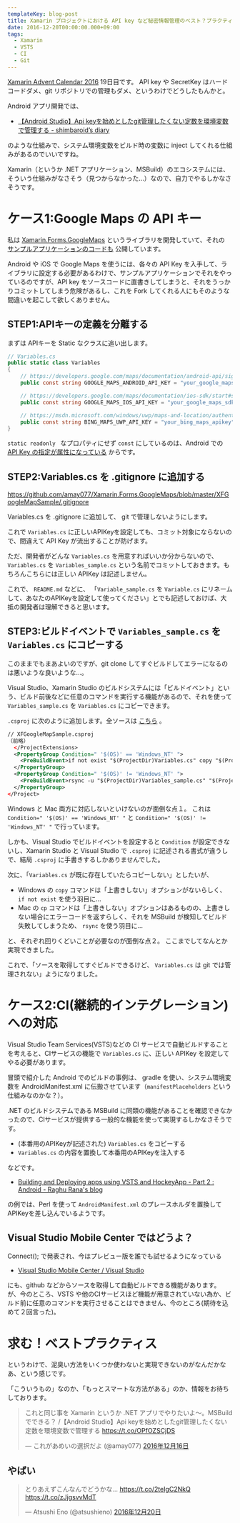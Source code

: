 ```yaml
---
templateKey: blog-post
title: Xamarin プロジェクトにおける API key など秘密情報管理のベスト？プラクティス
date: 2016-12-20T00:00:00.000+09:00
tags:
  - Xamarin
  - VSTS
  - CI
  - Git
---
```

[Xamarin Advent Calendar 2016](http://qiita.com/advent-calendar/2016/xamarin) 19日目です。
API key や SecretKey はハードコードダメ、git リポジトリでの管理もダメ、というわけでどうしたもんかと。

<!--more-->

Android アプリ開発では、

* [【Android Studio】Api keyを始めとしたgit管理したくない定数を環境変数で管理する - shimbaroid’s diary](http://shimbaroid.hatenablog.jp/entry/2016/08/15/010350)

のような仕組みで、システム環境変数をビルド時の変数に inject してくれる仕組みがあるのでいいですね。

Xamarin（というか .NET アプリケーション、MSBuild）のエコシステムには、そういう仕組みがなさそう（見つからなかった…）なので、自力でやるしかなさそうです。

# ケース1:Google Maps の API キー

私は [Xamarin.Forms.GoogleMaps](https://github.com/amay077/Xamarin.Forms.GoogleMaps) というライブラリを開発していて、それの [サンプルアプリケーションのコードも](https://github.com/amay077/Xamarin.Forms.GoogleMaps/tree/master/XFGoogleMapSample) 公開しています。

Android や iOS で Google Maps を使うには、各々の API Key を入手して、ライブラリに設定する必要があるわけで、サンプルアプリケーションでそれをやっているのですが、API key をソースコードに直書きしてしまうと、それをうっかりコミットしてしまう危険があるし、これを Fork してくれる人にもそのような間違いを起こして欲しくありません。

## STEP1:APIキーの定義を分離する

まずは APIキーを Static なクラスに追い出します。

```csharp
// Variables.cs
public static class Variables
{
    // https://developers.google.com/maps/documentation/android-api/signup
    public const string GOOGLE_MAPS_ANDROID_API_KEY = "your_google_maps_android_api_v2_api_key";

    // https://developers.google.com/maps/documentation/ios-sdk/start#step_4_get_an_api_key
    public const string GOOGLE_MAPS_IOS_API_KEY = "your_google_maps_sdk_for_ios_api_key";

    // https://msdn.microsoft.com/windows/uwp/maps-and-location/authentication-key
    public const string BING_MAPS_UWP_API_KEY = "your_bing_maps_apikey";
}
```

``static readonly `` なプロパティにせず ``const`` にしているのは、Android での [API Key の指定が属性になっている](https://github.com/amay077/Xamarin.Forms.GoogleMaps/blob/master/XFGoogleMapSample/Droid/MyApp.cs#L8-L9) からです。

## STEP2:Variables.cs を .gitignore に追加する

https://github.com/amay077/Xamarin.Forms.GoogleMaps/blob/master/XFGoogleMapSample/.gitignore

Variables.cs を .gitignore に追加して、 git で管理しないようにします。

これで ``Variables.cs`` に正しいAPIKeyを設定しても、コミット対象にならないので、間違えて API Key が流出することが防げます。

ただ、開発者がどんな ``Variables.cs`` を用意すればいいか分からないので、``Variables.cs`` を ``Variables_sample.cs`` という名前でコミットしておきます。もちろんこちらには正しい APIKey は記述しません。

これで、 ``README.md`` などに、 「``Variable_sample.cs`` を ``Variable.cs`` にリネームして、あなたのAPIKeyを設定して使ってください」とでも記述しておけば、大抵の開発者は理解できると思います。

## STEP3:ビルドイベントで ``Variables_sample.cs`` を ``Variables.cs`` にコピーする

このままでもまあよいのですが、git clone してすぐビルドしてエラーになるのは悪いような良いような…。

Visual Studio、Xamarin Studio のビルドシステムには「ビルドイベント」という、ビルド前後などに任意のコマンドを実行する機能があるので、それを使って ``Variables_sample.cs`` を ``Variables.cs`` にコピーできます。


``.csproj`` に次のように追加します。全ソースは [こちら](https://github.com/amay077/Xamarin.Forms.GoogleMaps/blob/156bfc449e25c40d4455d677a761d9a7d6661253/XFGoogleMapSample/XFGoogleMapSample/XFGoogleMapSample.csproj) 。

```xml
// XFGoogleMapSample.csproj
（前略）
  </ProjectExtensions>
  <PropertyGroup Condition=" '$(OS)' == 'Windows_NT' ">
    <PreBuildEvent>if not exist "$(ProjectDir)Variables.cs" copy "$(ProjectDir)Variables_sample.cs" "$(ProjectDir)Variables.cs" >nul</PreBuildEvent>
  </PropertyGroup>
  <PropertyGroup Condition=" '$(OS)' != 'Windows_NT' ">
    <PreBuildEvent>rsync -u "$(ProjectDir)Variables_sample.cs" "$(ProjectDir)Variables.cs"</PreBuildEvent>
  </PropertyGroup>
</Project>
```

Windows と Mac 両方に対応しないといけないのが面倒な点１。
これは ``Condition=" '$(OS)' == 'Windows_NT' "`` と ``Condition=" '$(OS)' != 'Windows_NT' "`` で行っています。

しかも、Visual Studio でビルドイベントを設定すると ``Condition`` が設定できないし、Xamarin Studio と Visual Studio で ``.csproj`` に記述される書式が違うしで、結局 ``.csproj`` に手書きするしかありませんでした。

次に、「``Variables.cs`` が既に存在していたらコピーしない」としたいが、

* Windows の ``copy`` コマンドは「上書きしない」オプションがないらしく、 ``if not exist`` を使う羽目に…
* Mac の ``cp`` コマンドは「上書きしない」オプションはあるものの、上書きしない場合にエラーコードを返すらしく、それを MSBuild が検知してビルド失敗してしまうため、 ``rsync`` を使う羽目に…

と、それぞれ回りくどいことが必要なのが面倒な点２。
ここまでしてなんとか実現できました。

これで、「ソースを取得してすぐビルドできるけど、 ``Variables.cs`` は git では管理されない」ようになりました。

# ケース2:CI(継続的インテグレーション)への対応

Visual Studio Team Services(VSTS)などの CI サービスで自動ビルドすることを考えると、CIサービスの機能で ``Variables.cs`` に、正しい APIKey を設定してやる必要があります。

冒頭で紹介した Android でのビルドの事例は、 gradle を使い、システム環境変数を AndroidManifest.xml に伝搬させています（``manifestPlaceholders`` という仕組みなのかな？）。

.NET のビルドシステムである MSBuild に同類の機能があることを確認できなかったので、CIサービスが提供する一般的な機能を使って実現するしかなさそうです。

* (本番用のAPIKeyが記述された) ``Variables.cs`` をコピーする
* ``Variables.cs`` の内容を置換して本番用のAPIKeyを注入する

などです。

* [Building and Deploying apps using VSTS and HockeyApp - Part 2 : Android - Raghu Rana's blog](http://www.raghurana.com/building-and-deploying-apps-using-vsts-and-hockeyapp-part-2nbsp-android)

の例では、Perl を使って ``AndroidManifest.xml`` のプレースホルダを置換してAPIKeyを差し込んでいるようです。

## Visual Studio Mobile Center ではどうよ？

Connect(); で発表され、今はプレビュー版を誰でも試せるようになっている 

* [Visual Studio Mobile Center / Visual Studio](https://www.visualstudio.com/vs/mobile-center/)

にも、github などからソースを取得して自動ビルドできる機能があります。
が、今のところ、VSTS や他のCIサービスほど機能が用意されていない為か、ビルド前に任意のコマンドを実行させることはできません、今のところ(期待を込めて２回言った)。

# 求む！ベストプラクティス

というわけで、泥臭い方法をいくつか使わないと実現できないのがなんだかなあ、という感じです。

「こういうもの」なのか、「もっとスマートな方法がある」のか、情報をお待ちしております。

<blockquote class="twitter-tweet" data-lang="ja"><p lang="ja" dir="ltr">これと同じ事を Xamarin というか .NET アプリでやりたいよ～。MSBuild でできる？ /【Android Studio】Api keyを始めとしたgit管理したくない定数を環境変数で管理する <a href="https://t.co/OPfOZSCjDS">https://t.co/OPfOZSCjDS</a></p>&mdash; これがあめいの選択だよ (@amay077) <a href="https://twitter.com/amay077/status/809752860707561473">2016年12月16日</a></blockquote>
<script async src="//platform.twitter.com/widgets.js" charset="utf-8"></script>

## やばい

<blockquote class="twitter-tweet" data-cards="hidden" data-lang="ja"><p lang="ja" dir="ltr">とりあえずこんなんでどうかな… <a href="https://t.co/2teIgC2NkQ">https://t.co/2teIgC2NkQ</a> <a href="https://t.co/zJjgsvvMdT">https://t.co/zJjgsvvMdT</a></p>&mdash; Atsushi Eno (@atsushieno) <a href="https://twitter.com/atsushieno/status/811061374361047041">2016年12月20日</a></blockquote>
<script async src="//platform.twitter.com/widgets.js" charset="utf-8"></script>
